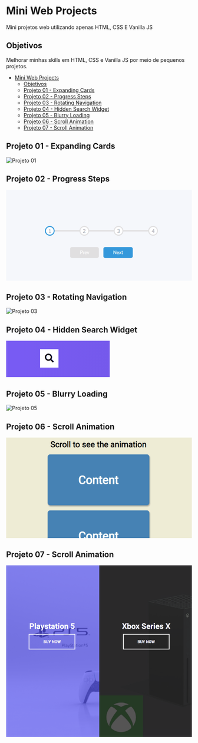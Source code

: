 # Mini Web Projects

Mini projetos web utilizando apenas HTML, CSS E Vanilla JS

## Objetivos

Melhorar minhas skills em HTML, CSS e Vanilla JS por meio de pequenos projetos.

- [Mini Web Projects](#mini-web-projects)
  - [Objetivos](#objetivos)
  - [Projeto 01 - Expanding Cards <a name="id01"></a>](#projeto-01---expanding-cards-)
  - [Projeto 02 - Progress Steps <a name="id02"></a>](#projeto-02---progress-steps-)
  - [Projeto 03 - Rotating Navigation <a name="id03"></a>](#projeto-03---rotating-navigation-)
  - [Projeto 04 - Hidden Search Widget <a name="id04"></a>](#projeto-04---hidden-search-widget-)
  - [Projeto 05 - Blurry Loading <a name="id05"></a>](#projeto-05---blurry-loading-)
  - [Projeto 06 - Scroll Animation <a name="id06"></a>](#projeto-06---scroll-animation-)
  - [Projeto 07 - Scroll Animation <a name="id07"></a>](#projeto-07---scroll-animation-)

## Projeto 01 - Expanding Cards <a name="id01"></a>

![Projeto 01](./expanding-cards/assets/expandingcards.gif)

## Projeto 02 - Progress Steps <a name="id02"></a>

![Projeto 02](./progress-steps/assets/progress-steps.gif)

## Projeto 03 - Rotating Navigation <a name="id03"></a>

![Projeto 03](./rotating-navigation/assets/rotating-navigation.gif)

## Projeto 04 - Hidden Search Widget <a name="id04"></a>

![Projeto 04](./hidden-search-widget/assets/hidden-search.gif)

## Projeto 05 - Blurry Loading <a name="id05"></a>

![Projeto 05](./blurry-loading/assets/blurry-loading.gif)

## Projeto 06 - Scroll Animation <a name="id06"></a>

![Projeto 06](./scroll-animation/assets/scroll-animation.gif)

## Projeto 07 - Scroll Animation <a name="id07"></a>

![Projeto 07](./split-landing-page/assets/split-landing-page.gif)
